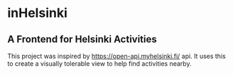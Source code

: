 # inHelsinki
## A Frontend for Helsinki Activities

This project was inspired by https://open-api.myhelsinki.fi/ api. It uses this to create a visually tolerable view to help find activities nearby.